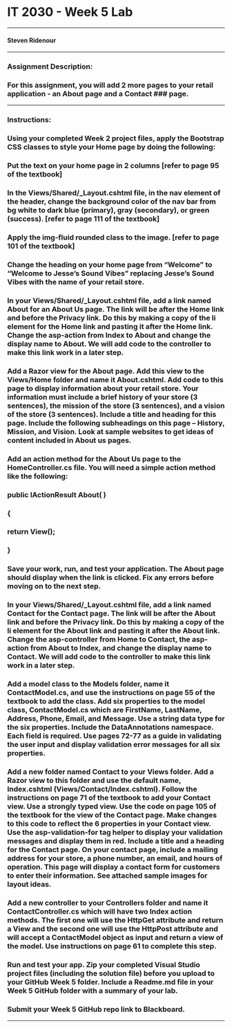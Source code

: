 # IT 2030 - Week 5 Lab 
___
####  Steven Ridenour
___
### Assignment Description:
### For this assignment, you will add 2 more pages to your retail application - an About page and a Contact ### page.
___
### Instructions:
### Using your completed Week 2 project files, apply the Bootstrap CSS classes to style your Home page by doing the following:

### Put the text on your home page in 2 columns [refer to page 95 of the textbook]

### In the Views/Shared/_Layout.cshtml file, in the nav element of the header, change the background color of the nav bar from bg white to dark blue (primary), gray (secondary), or green (success). [refer to page 111 of the textbook]

### Apply the img-fluid rounded class to the image. [refer to page 101 of the textbook]

### Change the heading on your home page from “Welcome” to “Welcome to Jesse’s Sound Vibes” replacing Jesse’s Sound Vibes with the name of your retail store.

### In your Views/Shared/_Layout.cshtml file, add a link named About for an About Us page. The link will be after the Home link and before the Privacy link. Do this by making a copy of the li element for the Home link and pasting it after the Home link. Change the asp-action from Index to About and change the display name to About. We will add code to the controller to make this link work in a later step.

### Add a Razor view for the About page. Add this view to the Views/Home folder and name it About.cshtml.  Add code to this page to display information about your retail store. Your information must include a brief history of your store (3 sentences), the mission of the store (3 sentences),  and a vision of the store (3 sentences). Include a title and heading for this page. Include the following subheadings on this page – History, Mission, and Vision. Look at sample websites to get ideas of content included in About us pages.


### Add an action method for the About Us page to the HomeController.cs file. You will need a simple action method like the following:
###                      public IActionResult About( )
###                    {
###                           return View();
###                     }

### Save your work, run, and test your application. The About page should display when the link is clicked. Fix any errors before moving on to the next step.

### In your Views/Shared/_Layout.cshtml file, add a link named Contact for the Contact page. The link will be after the About link and before the Privacy link. Do this by  making a  copy of the li element for the About link and pasting it after the About link. Change the asp-controller from Home to Contact, the asp-action from About to Index, and change the display name to Contact. We will add code to the controller to make this link work in a later step.

### Add a model class to the Models folder, name it ContactModel.cs, and use the instructions on page 55 of the textbook to add the class. Add six properties to the model class, ContactModel.cs which are FirstName, LastName, Address, Phone, Email, and Message. Use a string data type for the six properties. Include the DataAnnotations namespace. Each field is required. Use pages 72-77 as a guide in validating the user input and display validation error messages for all six properties.

### Add a new folder named Contact to your Views folder. Add a Razor view to this folder and use the default name, Index.cshtml (Views/Contact/Index.cshtml). Follow the instructions on page 71 of the textbook to add your Contact view. Use a strongly typed view. Use the code on page 105 of the textbook for the view of the Contact page. Make changes to this code to reflect the 6 properties in your Contact view. Use the asp-validation-for tag helper to display your validation messages and display them in red. Include a title and a heading for the Contact page. On your contact page, include a mailing address for your store, a phone number, an email, and hours of operation. This page will display a contact form for customers to enter their information. See attached sample images for layout ideas.

### Add a new controller to your Controllers folder and name it ContactController.cs which will have two Index action methods. The first one will use the HttpGet attribute and return a View and the second one will use the HttpPost attribute and will accept a ContactModel object as input and return a view of the model. Use instructions on page 61 to complete this step.

### Run and test your app. Zip your completed Visual Studio project files (including the solution file) before you upload to your GitHub Week 5 folder. Include a Readme.md file in your Week 5 GitHub folder with a summary of your lab.

### Submit your Week 5 GitHub repo link to Blackboard.
___
